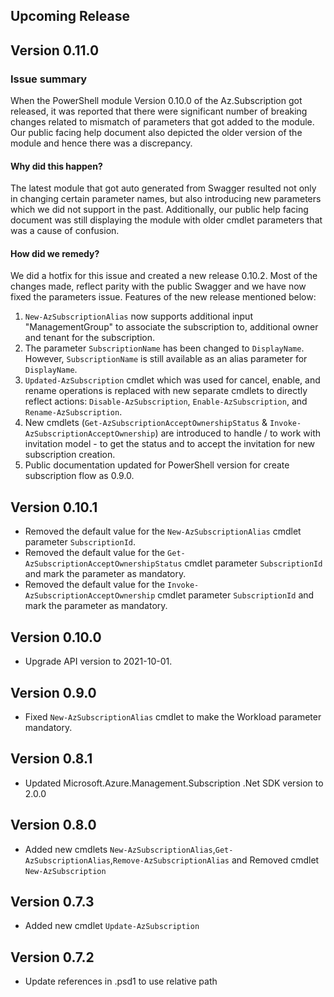 <!--
    Please leave this section at the top of the change log.

    Changes for the upcoming release should go under the section titled "Upcoming Release", and should adhere to the following format:

    ## Upcoming Release
    * Overview of change #1
        - Additional information about change #1
    * Overview of change #2
        - Additional information about change #2
        - Additional information about change #2
    * Overview of change #3
    * Overview of change #4
        - Additional information about change #4

    ## YYYY.MM.DD - Version X.Y.Z (Previous Release)
    * Overview of change #1
        - Additional information about change #1
-->
## Upcoming Release

## Version 0.11.0

### Issue summary

When the PowerShell module Version 0.10.0 of the Az.Subscription got released, it was reported that there were significant number of breaking changes related to mismatch of parameters that got added to the module. Our public facing help document also depicted the older version of the module and hence there was a discrepancy.

#### Why did this happen?

The latest module that got auto generated from Swagger resulted not only in changing certain parameter names, but also introducing new parameters which we did not support in the past. Additionally, our public help facing document was still displaying the module with older cmdlet parameters that was a cause of confusion.

#### How did we remedy?

We did a hotfix for this issue and created a new release 0.10.2. Most of the changes made, reflect parity with the public Swagger and we have now fixed the parameters issue.  Features of the new release mentioned below:

1. `New-AzSubscriptionAlias` now supports additional input "ManagementGroup" to associate the subscription to, additional owner and tenant for the subscription.
1. The parameter `SubscriptionName` has been changed to `DisplayName`. However, `SubscriptionName` is still available as an alias parameter for `DisplayName`.
1. `Updated-AzSubscription` cmdlet which was used for cancel, enable, and rename operations is replaced with new separate cmdlets to directly reflect actions: `Disable-AzSubscription`, `Enable-AzSubscription`, and `Rename-AzSubscription`.
1. New cmdlets (`Get-AzSubscriptionAcceptOwnershipStatus` & `Invoke-AzSubscriptionAcceptOwnership`) are introduced to handle / to work with invitation model - to get the status and to accept the invitation for new subscription creation.
1. Public documentation updated for PowerShell version for create subscription flow as 0.9.0.

## Version 0.10.1
* Removed the default value for the `New-AzSubscriptionAlias` cmdlet parameter `SubscriptionId`.
* Removed the default value for the `Get-AzSubscriptionAcceptOwnershipStatus` cmdlet parameter `SubscriptionId` and mark the parameter as mandatory.
* Removed the default value for the `Invoke-AzSubscriptionAcceptOwnership` cmdlet parameter `SubscriptionId` and mark the parameter as mandatory.

## Version 0.10.0
* Upgrade API version to 2021-10-01.

## Version 0.9.0
* Fixed `New-AzSubscriptionAlias` cmdlet to make the Workload parameter mandatory.

## Version 0.8.1
* Updated Microsoft.Azure.Management.Subscription .Net SDK version to 2.0.0

## Version 0.8.0
* Added new cmdlets `New-AzSubscriptionAlias`,`Get-AzSubscriptionAlias`,`Remove-AzSubscriptionAlias` and Removed cmdlet `New-AzSubscription`

## Version 0.7.3
* Added new cmdlet `Update-AzSubscription`

## Version 0.7.2
* Update references in .psd1 to use relative path
